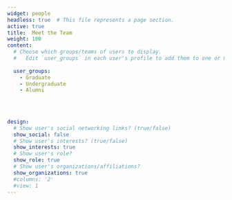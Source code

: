 ```yaml
---
widget: people
headless: true  # This file represents a page section.
active: true
title:  Meet the Team
weight: 100
content:
  # Choose which groups/teams of users to display.
  #   Edit `user_groups` in each user's profile to add them to one or more of these groups.
  
  user_groups:
    - Graduate
    - Undergraduate
    - Alumni
    
  

    
design:
  # Show user's social networking links? (true/false)
  show_social: false
  # Show user's interests? (true/false)
  show_interests: true
  # Show user's role?
  show_role: true
  # Show user's organizations/affiliations?
  show_organizations: true
  #columns: '2'
  #view: 1
---
```

